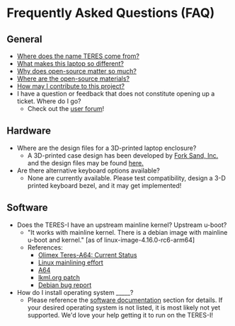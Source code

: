 # Frequently Asked Questions (FAQ)

## General

* [Where does the name TERES come from?](intro_name-origin.md)
* [What makes this laptop so different?](intro_what-is-unique.md)
* [Why does open-source matter so much?](intro_importance-of-open-source.md)
* [Where are the open-source materials?](intro_sources.md)
* [How may I contribute to this project?](../../CONTRIBUTING.md)
* I have a question or feedback that does not constitute opening up a ticket. Where do I go?
  * Check out the [user forum](https://www.olimex.com/forum/index.php?board=39.0)!

## Hardware

* Where are the design files for a 3D-printed laptop enclosure?
  * A 3D-printed case design has been developed by [Fork Sand, Inc.](https://www.forksand.com) and the design files may be found [here.](https://code.forksand.com/forksand/olimex-teres-case)
* Are there alternative keyboard options available?
  * None are currently available. Please test compatibility, design a 3-D printed keyboard bezel, and it may get implemented!

## Software

* Does the TERES-I have an upstream mainline kernel? Upstream u-boot?
  * "It works with mainline kernel. There is a debian image with mainline u-boot and kernel." [as of linux-image-4.16.0-rc6-arm64]
  * References:
    * [Olimex Teres-A64: Current Status](http://linux-sunxi.org/Olimex_Teres-A64#Current_status)
    * [Linux mainlining effort](https://linux-sunxi.org/Linux_mainlining_effort)
    * [A64](https://linux-sunxi.org/A64)
    * [lkml.org patch](https://lkml.org/lkml/2018/4/30/288)
    * [Debian bug report](https://bugs.debian.org/cgi-bin/bugreport.cgi?bug=892786)
* How do I install operating system _____?
  * Please reference the [software documentation](../../SOFTWARE/README.md) section for details. If your desired operating system is not listed, it is most likely not yet supported. We'd love your help getting it to run on the TERES-I!
